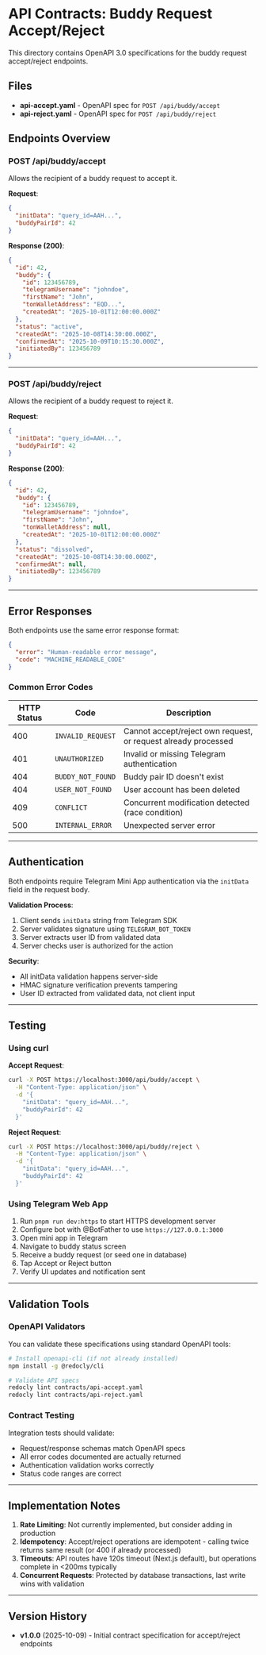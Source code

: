 # API Contracts: Buddy Request Accept/Reject

This directory contains OpenAPI 3.0 specifications for the buddy request accept/reject endpoints.

## Files

- **api-accept.yaml** - OpenAPI spec for `POST /api/buddy/accept`
- **api-reject.yaml** - OpenAPI spec for `POST /api/buddy/reject`

## Endpoints Overview

### POST /api/buddy/accept

Allows the recipient of a buddy request to accept it.

**Request**:
```json
{
  "initData": "query_id=AAH...",
  "buddyPairId": 42
}
```

**Response (200)**:
```json
{
  "id": 42,
  "buddy": {
    "id": 123456789,
    "telegramUsername": "johndoe",
    "firstName": "John",
    "tonWalletAddress": "EQD...",
    "createdAt": "2025-10-01T12:00:00.000Z"
  },
  "status": "active",
  "createdAt": "2025-10-08T14:30:00.000Z",
  "confirmedAt": "2025-10-09T10:15:30.000Z",
  "initiatedBy": 123456789
}
```

---

### POST /api/buddy/reject

Allows the recipient of a buddy request to reject it.

**Request**:
```json
{
  "initData": "query_id=AAH...",
  "buddyPairId": 42
}
```

**Response (200)**:
```json
{
  "id": 42,
  "buddy": {
    "id": 123456789,
    "telegramUsername": "johndoe",
    "firstName": "John",
    "tonWalletAddress": null,
    "createdAt": "2025-10-01T12:00:00.000Z"
  },
  "status": "dissolved",
  "createdAt": "2025-10-08T14:30:00.000Z",
  "confirmedAt": null,
  "initiatedBy": 123456789
}
```

---

## Error Responses

Both endpoints use the same error response format:

```json
{
  "error": "Human-readable error message",
  "code": "MACHINE_READABLE_CODE"
}
```

### Common Error Codes

| HTTP Status | Code | Description |
|-------------|------|-------------|
| 400 | `INVALID_REQUEST` | Cannot accept/reject own request, or request already processed |
| 401 | `UNAUTHORIZED` | Invalid or missing Telegram authentication |
| 404 | `BUDDY_NOT_FOUND` | Buddy pair ID doesn't exist |
| 404 | `USER_NOT_FOUND` | User account has been deleted |
| 409 | `CONFLICT` | Concurrent modification detected (race condition) |
| 500 | `INTERNAL_ERROR` | Unexpected server error |

---

## Authentication

Both endpoints require Telegram Mini App authentication via the `initData` field in the request body.

**Validation Process**:
1. Client sends `initData` string from Telegram SDK
2. Server validates signature using `TELEGRAM_BOT_TOKEN`
3. Server extracts user ID from validated data
4. Server checks user is authorized for the action

**Security**:
- All initData validation happens server-side
- HMAC signature verification prevents tampering
- User ID extracted from validated data, not client input

---

## Testing

### Using curl

**Accept Request**:
```bash
curl -X POST https://localhost:3000/api/buddy/accept \
  -H "Content-Type: application/json" \
  -d '{
    "initData": "query_id=AAH...",
    "buddyPairId": 42
  }'
```

**Reject Request**:
```bash
curl -X POST https://localhost:3000/api/buddy/reject \
  -H "Content-Type: application/json" \
  -d '{
    "initData": "query_id=AAH...",
    "buddyPairId": 42
  }'
```

### Using Telegram Web App

1. Run `pnpm run dev:https` to start HTTPS development server
2. Configure bot with @BotFather to use `https://127.0.0.1:3000`
3. Open mini app in Telegram
4. Navigate to buddy status screen
5. Receive a buddy request (or seed one in database)
6. Tap Accept or Reject button
7. Verify UI updates and notification sent

---

## Validation Tools

### OpenAPI Validators

You can validate these specifications using standard OpenAPI tools:

```bash
# Install openapi-cli (if not already installed)
npm install -g @redocly/cli

# Validate API specs
redocly lint contracts/api-accept.yaml
redocly lint contracts/api-reject.yaml
```

### Contract Testing

Integration tests should validate:
- Request/response schemas match OpenAPI specs
- All error codes documented are actually returned
- Authentication validation works correctly
- Status code ranges are correct

---

## Implementation Notes

1. **Rate Limiting**: Not currently implemented, but consider adding in production
2. **Idempotency**: Accept/reject operations are idempotent - calling twice returns same result (or 400 if already processed)
3. **Timeouts**: API routes have 120s timeout (Next.js default), but operations complete in <200ms typically
4. **Concurrent Requests**: Protected by database transactions, last write wins with validation

---

## Version History

- **v1.0.0** (2025-10-09) - Initial contract specification for accept/reject endpoints
